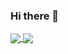 ### Hi there 👋


<a href="https://github.com/mrv8x?tab=repositories">
  <img align="center" src="https://github-readme-stats.vercel.app/api/top-langs/?username=mrv8x&theme=radical"/>
</a>
<a href="https://github.com/mrv8x?tab=repositories">
 <img align="center" src="https://github-readme-stats.vercel.app/api?username=mrv8x&line_height=40&show_icons=true&theme=radical">
</a>



<!--
**mrv8x/mrv8x** is a ✨ _special_ ✨ repository because its `README.md` (this file) appears on your GitHub profile.

Here are some ideas to get you started:

- 🔭 I’m currently working on ...
- 🌱 I’m currently learning ...
- 👯 I’m looking to collaborate on ...
- 🤔 I’m looking for help with ...
- 💬 Ask me about ...
- 📫 How to reach me: ...
- 😄 Pronouns: ...
- ⚡ Fun fact: ...
-->
